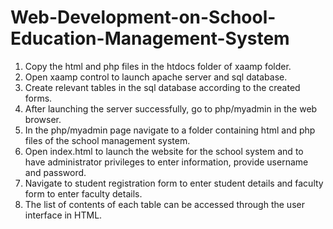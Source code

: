 # Web-Development-on-School-Education-Management-System
1.	Copy the html and php files in the htdocs folder of xaamp folder.
2.	Open xaamp control to launch apache server and sql database.
3.	Create relevant tables in the sql database according to the created forms.
4.	After launching the server successfully, go to php/myadmin in the web browser.
5.	In the php/myadmin page navigate to a folder containing html and php files of the school management system.
6.	Open index.html to launch the website for the school system and to have administrator privileges to enter information, provide username and password.
7.	 Navigate to student registration form to enter student details and faculty form to enter faculty details.
8.	The list of contents of each table can be accessed through the user interface in HTML.
